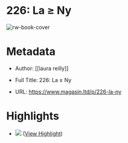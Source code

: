 # 226: La ≥ Ny

![rw-book-cover](https://substack-post-media.s3.amazonaws.com/public/images/e913c2c6-3597-4042-bbcc-76b68d0fbde1_2026x1614.jpeg)

# Metadata
- Author: [[laura reilly]]
- Full Title: 226: La ≥ Ny

- URL: https://www.magasin.ltd/p/226-la-ny

# Highlights
- ![](https://substackcdn.com/image/fetch/w_1456,c_limit,f_auto,q_auto:good,fl_progressive:steep/https%3A%2F%2Fsubstack-post-media.s3.amazonaws.com%2Fpublic%2Fimages%2Fcabac299-b762-43d2-b120-fd902add0442.heic) ([View Highlight](https://read.readwise.io/read/01hx8zyj1y1xgbd2x72wg0mkaf))
